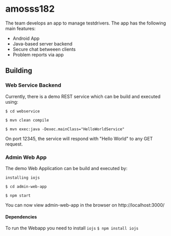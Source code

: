 # amosss182

The team develops an app to manage testdrivers.
The app has the following main features:
* Android App
* Java-based server backend
* Secure chat betweeen clients
* Problem reports via app

## Building

### Web Service Backend

Currently, there is a demo REST service which can be build and executed using:

`$ cd webservice`

`$ mvn clean compile`

`$ mvn exec:java -Dexec.mainClass="HelloWorldService"`

On port 12345, the service will respond with "Hello World" to any GET request.

### Admin Web App

The demo Web Application can be build and executed by:

`installing iojs`

`$ cd admin-web-app`

`$ npm start`

You can now view admin-web-app in the browser on http://localhost:3000/

#### Dependencies

To run the Webapp you need to install `iojs`
`$ npm install iojs`
